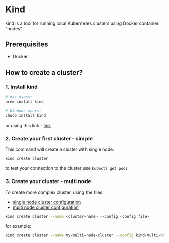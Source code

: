 # Kind

kind is a tool for running local Kubernetes clusters using Docker container “nodes”

## Prerequisites
- Docker

## How to create a cluster?

### 1. Install kind
``` bash
# mac users:
brew install kind
```
``` bash
# Windows users:
choco install kind
```
or using this link - [link](https://kind.sigs.k8s.io/docs/user/quick-start/)

### 2. Create your first cluster - simple
This command will create a cluster with single node.

``` bash
kind create cluster
```

to test your connection to the cluster use `kubectl get pods`


### 3. Create your cluster - multi node
To create more complex cluster, using the files:
- [single node cluster configuration](../kind/kind-single-node-conf.yaml)
- [multi node cluster configuration](../kind/kind-multi-node-conf.yaml)
``` bash
kind create cluster --name <cluster-name> --config <config file>
```
for example:
``` bash
kind create cluster --name my-multi-node-cluster --config kind-multi-node-conf.yaml
```